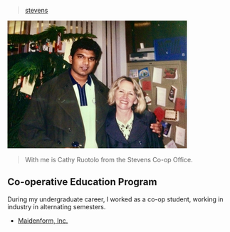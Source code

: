 > [stevens](./)

![co-op](photos/cathy.png)

> With me is Cathy Ruotolo from the Stevens Co-op Office.

## Co-operative Education Program

During my undergraduate career, I worked as a co-op student, working in industry in alternating semesters.

* [Maidenform, Inc.](/profile/work/maidenform)

